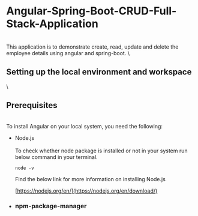 # Angular-Spring-Boot-CRUD-Full-Stack-Application
\
This application is to demonstrate create, read, update and delete the employee details using angular and spring-boot.
\
## Setting up the local environment and workspace
\
## Prerequisites
\
To install Angular on your local system, you need the following:

* Node.js\
\
   To check whether node package is installed or not in your system run below command in your terminal.
   ```
   node -v
   ```

   Find the below link for more information on installing Node.js

   [https://nodejs.org/en/](https://nodejs.org/en/download/)
  
* ### npm-package-manager
  
   
